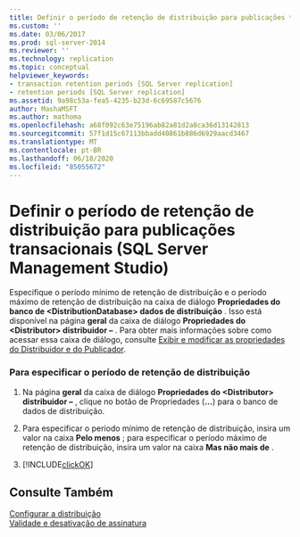 ```yaml
---
title: Definir o período de retenção de distribuição para publicações transacionais (SQL Server Management Studio) | Microsoft Docs
ms.custom: ''
ms.date: 03/06/2017
ms.prod: sql-server-2014
ms.reviewer: ''
ms.technology: replication
ms.topic: conceptual
helpviewer_keywords:
- transaction retention periods [SQL Server replication]
- retention periods [SQL Server replication]
ms.assetid: 9a98c53a-fea5-4235-b23d-6c69587c5676
author: MashaMSFT
ms.author: mathoma
ms.openlocfilehash: a68f092c63e75196ab82a81d2a8ca36d13142813
ms.sourcegitcommit: 57f1d15c67113bbadd40861b886d6929aacd3467
ms.translationtype: MT
ms.contentlocale: pt-BR
ms.lasthandoff: 06/18/2020
ms.locfileid: "85055672"
---
```

# <a name="set-the-distribution-retention-period-for-transactional-publications-sql-server-management-studio"></a>Definir o período de retenção de distribuição para publicações transacionais (SQL Server Management Studio)
  Especifique o período mínimo de retenção de distribuição e o período máximo de retenção de distribuição na caixa de diálogo **Propriedades do banco de \<DistributionDatabase> dados de distribuição** . Isso está disponível na página **geral** da caixa de diálogo **Propriedades do \<Distributor> distribuidor –** . Para obter mais informações sobre como acessar essa caixa de diálogo, consulte [Exibir e modificar as propriedades do Distribuidor e do Publicador](view-and-modify-distributor-and-publisher-properties.md).  
  
### <a name="to-specify-the-distribution-retention-period"></a>Para especificar o período de retenção de distribuição  
  
1.  Na página **geral** da caixa de diálogo **Propriedades do \<Distributor> distribuidor –** , clique no botão de Propriedades (**...**) para o banco de dados de distribuição.  
  
2.  Para especificar o período mínimo de retenção de distribuição, insira um valor na caixa **Pelo menos** ; para especificar o período máximo de retenção de distribuição, insira um valor na caixa **Mas não mais de** .  
  
3.  [!INCLUDE[clickOK](../../includes/clickok-md.md)]  
  
## <a name="see-also"></a>Consulte Também  
 [Configurar a distribuição](configure-distribution.md)   
 [Validade e desativação de assinatura](subscription-expiration-and-deactivation.md)  
  
  
